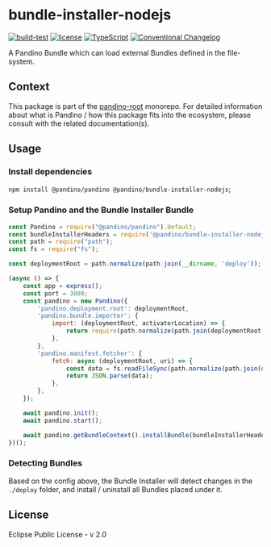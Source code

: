 # bundle-installer-nodejs

[![build-test](https://github.com/BlackBeltTechnology/pandino/actions/workflows/build-test.yml/badge.svg)](https://github.com/BlackBeltTechnology/pandino/actions/workflows/build-test.yml)
[![license](https://img.shields.io/badge/license-EPL%20v2.0-blue.svg)](https://github.com/BlackBeltTechnology/pandino)
[![TypeScript](https://img.shields.io/badge/%3C%2F%3E-TypeScript-%230074c1.svg)](http://www.typescriptlang.org/)
[![Conventional Changelog](https://img.shields.io/badge/%20%20%F0%9F%93%A6%F0%9F%9A%80-conventional--changelog-e10079.svg?style=flat)](https://github.com/conventional-changelog/conventional-changelog)

A Pandino Bundle which can load external Bundles defined in the file-system.

## Context

This package is part of the [pandino-root](https://github.com/BlackBeltTechnology/pandino) monorepo. For detailed
information about what is Pandino / how this package fits into the ecosystem, please consult with the related
documentation(s).

## Usage

### Install dependencies

`npm install @pandino/pandino @pandino/bundle-installer-nodejs`;

### Setup Pandino and the Bundle Installer Bundle

```javascript
const Pandino = require("@pandino/pandino").default;
const bundleInstallerHeaders = require('@pandino/bundle-installer-nodejs').default;
const path = require("path");
const fs = require("fs");

const deploymentRoot = path.normalize(path.join(__dirname, 'deploy'));

(async () => {
    const app = express();
    const port = 3000;
    const pandino = new Pandino({
        'pandino.deployment.root': deploymentRoot,
        'pandino.bundle.importer': {
            import: (deploymentRoot, activatorLocation) => {
                return require(path.normalize(path.join(deploymentRoot, activatorLocation)));
            },
        },
        'pandino.manifest.fetcher': {
            fetch: async (deploymentRoot, uri) => {
                const data = fs.readFileSync(path.normalize(path.join(deploymentRoot, uri)), {encoding: 'utf8'});
                return JSON.parse(data);
            },
        },
    });

    await pandino.init();
    await pandino.start();

    await pandino.getBundleContext().installBundle(bundleInstallerHeaders);
})();
```
### Detecting Bundles

Based on the config above, the Bundle Installer will detect changes in the `./deploy` folder, and install / uninstall
all Bundles placed under it.

## License

Eclipse Public License - v 2.0
